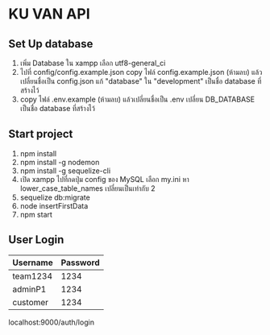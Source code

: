 # KU VAN API
## Set Up database
1. เพิ่ม Database ใน xampp เลือก utf8-general_ci
2. ไปที่ config/config.example.json copy ไฟล์ config.example.json (ห้ามลบ) แล้วเปลี่ยนชื่อเป็น config.json   แก้ "database" ใน "development" เป็นชื่อ database ที่สร้างไว้
3. copy ไฟล์ .env.example (ห้ามลบ) แล้วเปลี่ยนชื่อเป็น .env เปลี่ยน DB_DATABASE เป็นชื่อ database ที่สร้างไว้
 
## Start project
1. npm install
2. npm install -g nodemon
3. npm install -g sequelize-cli
4. เปิด xampp ไปที่กดปุ่ม config ของ MySQL เลือก my.ini หา lower_case_table_names  เปลี่ยนเป็นเท่ากับ 2 
5. sequelize db:migrate
6. node insertFirstData
7. npm start

## User Login
| Username            | Password |
| :------------------ | :------- |
| team1234            | 1234     |
| adminP1             | 1234     |
| customer            | 1234     |

localhost:9000/auth/login